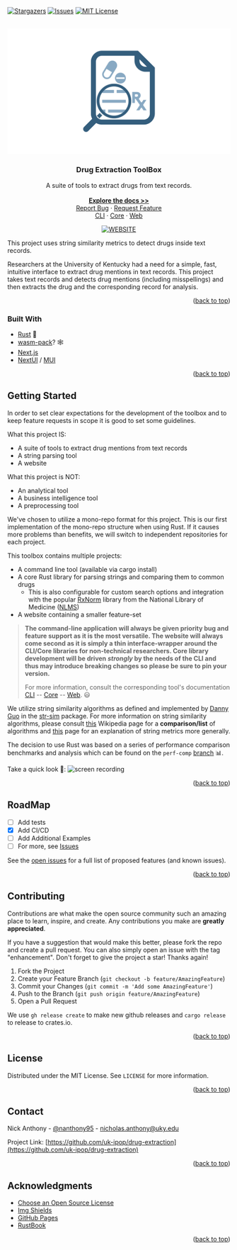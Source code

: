 <div id="top"></div>

[![Stargazers][stars-shield]][stars-url]
[![Issues][issues-shield]][issues-url]
[![MIT License][license-shield]][license-url]

<!-- PROJECT LOGO -->
<br />
<div align="center">
  <a href="https://github.com/UK-IPOP/drug-extraction">
    <img src="images/logo.png" alt="Logo">
  </a>

  <h3 align="center">Drug Extraction ToolBox</h3>

  <p align="center">
    A suite of tools to extract drugs from text records.
    <br />
    <br />
    <a href="https://github.com/uk-ipop/drug-extraction"><strong>Explore the docs >></strong></a>
    <br />
    <a href="https://github.com/UK-IPOP/drug-extraction/issues/new">Report Bug</a>
    ·
    <a href="https://github.com/UK-IPOP/drug-extraction/issues/new">Request Feature</a>
    <br />
    <a href="https://github.com/UK-IPOP/drug-extraction/tree/main/cli">CLI</a>
    ·
    <a href="https://github.com/UK-IPOP/drug-extraction/tree/main/core">Core</a>
    ·
    <a href="https://github.com/UK-IPOP/drug-extraction/tree/main/web">Web</a>
  </p>
</div>

<div align="center">

[![WEBSITE][play-shield]][play-url]

</div>

This project uses string similarity metrics to detect drugs inside text records.

Researchers at the University of Kentucky had a need for a simple, fast, intuitive interface to extract drug mentions in text records. This project takes text records and detects drug mentions (including misspellings) and then extracts the drug and the corresponding record for analysis.

<p align="right">(<a href="#top">back to top</a>)</p>

### Built With

- [Rust](https://www.rust-lang.org) 🦀
- [wasm-pack](https://github.com/rustwasm/wasm-pack)? 🕸
- [Next.js](https://nextjs.org/)
- [NextUI](https://nextui.org) / [MUI](https://mui.com)

<p align="right">(<a href="#top">back to top</a>)</p>

## Getting Started

In order to set clear expectations for the development of the toolbox and to keep feature requests in scope it is good to set some guidelines.

What this project IS:

- A suite of tools to extract drug mentions from text records
- A string parsing tool
- A website

What this project is NOT:

- An analytical tool
- A business intelligence tool
- A preprocessing tool

We've chosen to utilize a mono-repo format for this project. This is our first implementation of the mono-repo structure when using Rust. If it causes more problems than benefits, we will switch to independent repositories for each project.

This toolbox contains multiple projects:

- A command line tool (available via cargo install)
- A core Rust library for parsing strings and comparing them to common drugs
  - This is also configurable for custom search options and integration with the popular [RxNorm](https://www.nlm.nih.gov/research/umls/rxnorm/index.html) library from the National Library of Medicine ([NLMS](https://www.nlm.nih.gov))
- A website containing a smaller feature-set

> **The command-line application will always be given priority bug and feature support as it is the most versatile. The website will always come second as it is simply a thin interface-wrapper around the CLI/Core libraries for non-technical researchers. Core library development will be driven _strongly_ by the needs of the CLI and thus may introduce breaking changes so please be sure to pin your version.**
>
> For more information, consult the corresponding tool's documentation [CLI](cli/README.md) -- [Core](core/README.md) -- [Web](web/README.md). 😃

We utilize string similarity algorithms as defined and implemented by [Danny Guo](https://github.com/dguo) in the [str-sim](https://github.com/dguo/strsim-rs) package. For more information on string similarity algorithms, please consult [this](https://en.wikipedia.org/wiki/String_metric) Wikipedia page for a **comparison/list** of algorithms and [this](https://en.wikipedia.org/wiki/Edit_distance) page for an explanation of string metrics more generally.

The decision to use Rust was based on a series of performance comparison benchmarks and analysis which can be found on the `perf-comp` [branch](https://github.com/UK-IPOP/drug-extraction/tree/perf-comp) 📊.

Take a quick look 👀:
![screen recording](images/recording.gif)

<p align="right">(<a href="#top">back to top</a>)</p>

## RoadMap

- [ ] Add tests
- [x] Add CI/CD
- [ ] Add Additional Examples
- [ ] For more, see [Issues](https://github.com/uk-ipop/drug-extraction/issues)

See the [open issues](https://github.com/othneildrew/Best-README-Template/issues) for a full list of proposed features (and known issues).

<p align="right">(<a href="#top">back to top</a>)</p>

## Contributing

Contributions are what make the open source community such an amazing place to learn, inspire, and create. Any contributions you make are **greatly appreciated**.

If you have a suggestion that would make this better, please fork the repo and create a pull request. You can also simply open an issue with the tag "enhancement".
Don't forget to give the project a star! Thanks again!

1. Fork the Project
2. Create your Feature Branch (`git checkout -b feature/AmazingFeature`)
3. Commit your Changes (`git commit -m 'Add some AmazingFeature'`)
4. Push to the Branch (`git push origin feature/AmazingFeature`)
5. Open a Pull Request

We use `gh release create` to make new github releases and `cargo release` to release to crates.io.

<p align="right">(<a href="#top">back to top</a>)</p>

## License

Distributed under the MIT License. See `LICENSE` for more information.

<p align="right">(<a href="#top">back to top</a>)</p>

## Contact

Nick Anthony - [@nanthony95](https://twitter.com/nanthony95) - nicholas.anthony@uky.edu

Project Link: [https://github.com/uk-ipop/drug-extraction](https://github.com/uk-ipop/drug-extraction)

<p align="right">(<a href="#top">back to top</a>)</p>

## Acknowledgments

- [Choose an Open Source License](https://choosealicense.com)
- [Img Shields](https://shields.io)
- [GitHub Pages](https://pages.github.com)
- [RustBook](https://doc.rust-lang.org/book/)

<p align="right">(<a href="#top">back to top</a>)</p>

<!-- https://www.markdownguide.org/basic-syntax/#reference-style-links -->

[stars-shield]: https://img.shields.io/github/stars/uk-ipop/drug-extraction?style=for-the-badge
[stars-url]: https://github.com/uk-ipop/drug-extraction/stargazers
[issues-shield]: https://img.shields.io/github/issues/uk-ipop/drug-extraction?style=for-the-badge
[issues-url]: https://github.com/uk-ipop/drug-extraction/issues
[license-shield]: https://img.shields.io/github/license/uk-ipop/drug-extraction.svg?style=for-the-badge
[license-url]: https://github.com/uk-ipop/drug-extraction/blob/master/LICENSE.txt
[play-shield]: https://img.shields.io/badge/Website-blue?style=for-the-badge

<!-- TODO: switch to Github Pages / Vercel when published -->

[play-url]: https://github.com/UK-IPOP/drug-extraction
